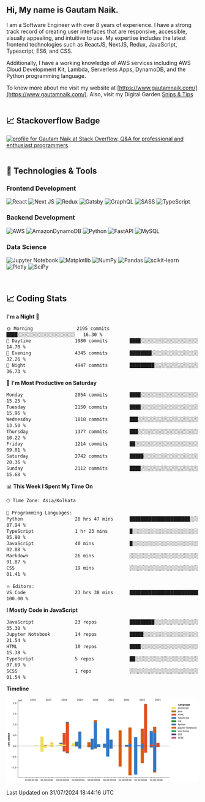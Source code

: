  
## Hi, My name is Gautam Naik.

I am a Software Engineer with over 8 years of experience. I have a strong track record of creating user interfaces that are responsive, accessible, visually appealing, and intuitive to use. My expertise includes the latest frontend technologies such as ReactJS, NextJS, Redux, JavaScript, Typescript, ES6, and CSS. 

Additionally, I have a working knowledge of AWS services including AWS Cloud Development Kit, Lambda, Serverless Apps, DynamoDB, and the Python programming language. 

To know more about me visit my website at [https://www.gautamnaik.com/](https://www.gautamnaik.com/). Also, visit my Digital Garden [Snips & Tips](https://gautamnaik1994.gitbook.io/snippets/)
<br/>
<br/>

## &#x1f4c8; Stackoverflow Badge

<a href="https://stackoverflow.com/users/2376317/gautam-naik"><img src="https://stackoverflow.com/users/flair/2376317.png?theme=dark" width="208" height="58" alt="profile for Gautam Naik at Stack Overflow, Q&amp;A for professional and enthusiast programmers" title="profile for Gautam Naik at Stack Overflow, Q&amp;A for professional and enthusiast programmers"></a>
<br/>
<br/>

## 🔧 Technologies & Tools

### Frontend Development 

![React](https://img.shields.io/badge/react-%2320232a.svg?style=for-the-badge&logo=react&logoColor=%2361DAFB)
![Next JS](https://img.shields.io/badge/Next-black?style=for-the-badge&logo=next.js&logoColor=white)
![Redux](https://img.shields.io/badge/redux-%23593d88.svg?style=for-the-badge&logo=redux&logoColor=white)
![Gatsby](https://img.shields.io/badge/Gatsby-%23663399.svg?style=for-the-badge&logo=gatsby&logoColor=white)
![GraphQL](https://img.shields.io/badge/-GraphQL-E10098?style=for-the-badge&logo=graphql&logoColor=white)
![SASS](https://img.shields.io/badge/SASS-hotpink.svg?style=for-the-badge&logo=SASS&logoColor=white)
![TypeScript](https://img.shields.io/badge/typescript-%23007ACC.svg?style=for-the-badge&logo=typescript&logoColor=white)


### Backend Development 

![AWS](https://img.shields.io/badge/AWS-%23FF9900.svg?style=for-the-badge&logo=amazon-aws&logoColor=white)
![AmazonDynamoDB](https://img.shields.io/badge/Amazon%20DynamoDB-4053D6?style=for-the-badge&logo=Amazon%20DynamoDB&logoColor=white)
![Python](https://img.shields.io/badge/python-3670A0?style=for-the-badge&logo=python&logoColor=ffdd54)
![FastAPI](https://img.shields.io/badge/FastAPI-005571?style=for-the-badge&logo=fastapi)
![MySQL](https://img.shields.io/badge/mysql-%2300f.svg?style=for-the-badge&logo=mysql&logoColor=white)


### Data Science

![Jupyter Notebook](https://img.shields.io/badge/jupyter-%23FA0F00.svg?style=for-the-badge&logo=jupyter&logoColor=white)
![Matplotlib](https://img.shields.io/badge/Matplotlib-%23ffffff.svg?style=for-the-badge&logo=Matplotlib&logoColor=black)
![NumPy](https://img.shields.io/badge/numpy-%23013243.svg?style=for-the-badge&logo=numpy&logoColor=white)
![Pandas](https://img.shields.io/badge/pandas-%23150458.svg?style=for-the-badge&logo=pandas&logoColor=white)
![scikit-learn](https://img.shields.io/badge/scikit--learn-%23F7931E.svg?style=for-the-badge&logo=scikit-learn&logoColor=white)
![Plotly](https://img.shields.io/badge/Plotly-%233F4F75.svg?style=for-the-badge&logo=plotly&logoColor=white)
![SciPy](https://img.shields.io/badge/SciPy-%230C55A5.svg?style=for-the-badge&logo=scipy&logoColor=%white)

<br/>

## 📈 Coding Stats

<!--START_SECTION:waka-->
**I'm a Night 🦉** 

```text
🌞 Morning                2195 commits        ████░░░░░░░░░░░░░░░░░░░░░   16.30 % 
🌆 Daytime                1980 commits        ████░░░░░░░░░░░░░░░░░░░░░   14.70 % 
🌃 Evening                4345 commits        ████████░░░░░░░░░░░░░░░░░   32.26 % 
🌙 Night                  4947 commits        █████████░░░░░░░░░░░░░░░░   36.73 % 
```
📅 **I'm Most Productive on Saturday** 

```text
Monday                   2054 commits        ████░░░░░░░░░░░░░░░░░░░░░   15.25 % 
Tuesday                  2150 commits        ████░░░░░░░░░░░░░░░░░░░░░   15.96 % 
Wednesday                1818 commits        ███░░░░░░░░░░░░░░░░░░░░░░   13.50 % 
Thursday                 1377 commits        ███░░░░░░░░░░░░░░░░░░░░░░   10.22 % 
Friday                   1214 commits        ██░░░░░░░░░░░░░░░░░░░░░░░   09.01 % 
Saturday                 2742 commits        █████░░░░░░░░░░░░░░░░░░░░   20.36 % 
Sunday                   2112 commits        ████░░░░░░░░░░░░░░░░░░░░░   15.68 % 
```


📊 **This Week I Spent My Time On** 

```text
🕑︎ Time Zone: Asia/Kolkata

💬 Programming Languages: 
Python                   20 hrs 47 mins      ██████████████████████░░░   87.94 % 
TypeScript               1 hr 23 mins        █░░░░░░░░░░░░░░░░░░░░░░░░   05.90 % 
JavaScript               40 mins             █░░░░░░░░░░░░░░░░░░░░░░░░   02.88 % 
Markdown                 26 mins             ░░░░░░░░░░░░░░░░░░░░░░░░░   01.87 % 
CSS                      19 mins             ░░░░░░░░░░░░░░░░░░░░░░░░░   01.41 % 

🔥 Editors: 
VS Code                  23 hrs 38 mins      █████████████████████████   100.00 % 
```

**I Mostly Code in JavaScript** 

```text
JavaScript               23 repos            █████████░░░░░░░░░░░░░░░░   35.38 % 
Jupyter Notebook         14 repos            █████░░░░░░░░░░░░░░░░░░░░   21.54 % 
HTML                     10 repos            ████░░░░░░░░░░░░░░░░░░░░░   15.38 % 
TypeScript               5 repos             ██░░░░░░░░░░░░░░░░░░░░░░░   07.69 % 
SCSS                     1 repo              ░░░░░░░░░░░░░░░░░░░░░░░░░   01.54 % 
```



**Timeline**

![Lines of Code chart](https://raw.githubusercontent.com/gautamnaik1994/gautamnaik1994/master/assets/bar_graph.png)


 Last Updated on 31/07/2024 18:44:16 UTC
<!--END_SECTION:waka-->

<!-- ## &#x1f4c8; My GitHub Stats

[![Top Langs](https://github-readme-stats.vercel.app/api/top-langs/?username=gautamnaik1994&hide=java,html,css&theme=nord)](https://github.com/anuraghazra/github-readme-stats)


## &#x1f4c8; Wakatime Stats

<a href="https://wakatime.com"><img src="https://wakatime.com/share/@gautamnaik1994/6e3d774f-5628-4179-9709-01d2633682e2.png" /></a> -->
